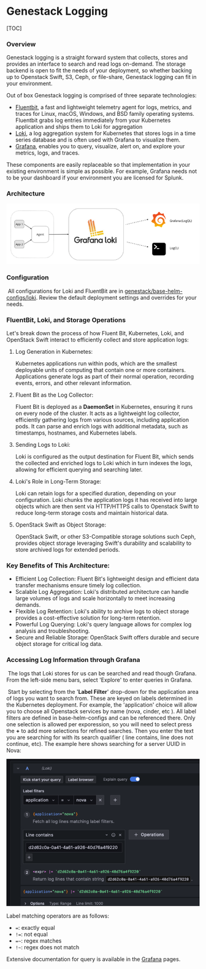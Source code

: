 # Genestack Logging

[TOC]



### Overview

Genestack logging is a straight forward system that collects, stores and provides an interface to search and read logs on-demand.  The storage backend is open to fit the needs of your deployment, so whether backing up to Openstack Swift, S3, Ceph, or file-share, Genestack logging can fit in your environment.

Out of box Genestack logging is comprised of three separate technologies:

- [Fluentbit](https://fluentbit.io/), a fast and lightweight telemetry agent for logs, metrics, and traces for Linux, macOS, Windows, and BSD family operating systems.  Fluentbit grabs log entries immediately from your Kubernetes application and ships them to Loki for aggregation
- [Loki](https://github.com/grafana/loki), a log aggregation system for Kubernetes that stores logs in a time series database and is often used with Grafana to visualize them.
- [Grafana](https://grafana.com/), enables you to query, visualize, alert on, and explore your metrics, logs, and traces.  

These components are easily replaceable so that implementation in your existing environment is simple as possible.  For example, Grafana needs not to be your dashboard if your environment you are licensed for Splunk.  

### Architecture

![grafan architecture](assets/images/grafana_explore.png)



### Configuration

​	All configurations for Loki and FluentBit are in [genestack/base-helm-configs/loki](https://github.com/rackerlabs/genestack/tree/main/base-helm-configs/loki).  Review the default deployment settings and overrides for your needs.

### FluentBit, Loki, and Storage Operations

Let's break down the process of how Fluent Bit, Kubernetes, Loki, and OpenStack Swift interact to efficiently collect and store application logs:

1. Log Generation in Kubernetes:

    Kubernetes applications run within pods, which are the smallest deployable units of computing that contain one or more containers. Applications generate logs as part of their normal operation, recording events, errors, and other relevant information.
    
2. Fluent Bit as the Log Collector:

    Fluent Bit is deployed as a **DaemonSet** in Kubernetes, ensuring it runs on every node of the cluster.  It acts as a lightweight log collector, efficiently gathering logs from various sources, including application pods.  It can parse and enrich logs with additional metadata, such as timestamps, hostnames, and Kubernetes labels.
    
3. Sending Logs to Loki:

    Loki is configured as the output destination for Fluent Bit, which sends the collected and enriched logs to Loki which in turn indexes the logs, allowing for efficient querying and searching later.
    
4. Loki's Role in Long-Term Storage:

    Loki can retain logs for a specified duration, depending on your configuration.  Loki chunks the application logs it has received into large objects which are then sent via HTTP/HTTPS calls to Openstack Swift to reduce long-term storage costs and maintain historical data.
    
5. OpenStack Swift as Object Storage:

    OpenStack Swift, or other S3-Compatible storage solutions such Ceph,  provides object storage leveraging Swift's durability and scalability to store archived logs for extended periods.

### Key Benefits of This Architecture:

- Efficient Log Collection: Fluent Bit's lightweight design and efficient data transfer mechanisms ensure timely log collection.
- Scalable Log Aggregation: Loki's distributed architecture can handle large volumes of logs and scale horizontally to meet increasing demands.
- Flexible Log Retention: Loki's ability to archive logs to object storage provides a cost-effective solution for long-term retention.
- Powerful Log Querying: Loki's query language allows for complex log analysis and troubleshooting.
- Secure and Reliable Storage: OpenStack Swift offers durable and secure object storage for critical log data.



### Accessing Log Information through Grafana

​	The logs that Loki stores for us can be searched and read though Grafana.  From the left-side menu bars, select 'Explore' to enter queries in Grafana.  

​	Start by selecting from the '**Label Filter**' drop-down for the application area of logs you want to search from.  These are keyed on labels determined in the Kubernetes deployment. For example, the 'application' choice will allow you to choose all Openstack services  by name (nova, cinder, etc ). All label filters are defined in base-helm-configs and can be referenced there. Only one selection is allowed per exporession, so you will need to select press the **+** to add more selections for refined searches.  Then you enter the text you are searching for with its search qualifier ( line contains, line does not continue, etc).  The example here shows searching for a server UUID in Nova:

![grafana search](assets/images/grafana_search.png)

  Label matching operators are as follows:

- `=`: exactly equal
- `!=`: not equal
- `=~`: regex matches
- `!~`: regex does not match

Extensive documentation for query is available in the [Grafana](https://grafana.com/docs/loki/latest/query/) pages.  

